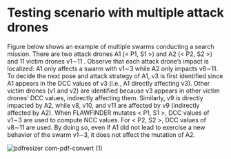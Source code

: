 # Testing scenario with multiple attack drones

Figure below shows an example of multiple swarms
conducting a search mission. There are two attack drones A1
(< P1, S1 >) and A2 (< P2, S2 >) and 11 victim drones
v1∼11 . Observe that each attack drone’s impact is localized:
A1 only affects a swarm with v1∼3 while A2 only impacts
v8∼11. To decide the next pose and attack strategy of A1,
v3 is first identified since A1 appears in the DCC values of
v3 (i.e., A1 directly affecting v3). Other victim drones (v1
and v2) are identified because v3 appears in other victim
drones’ DCC values, indirectly affecting them. Similarly, v9 is
directly impacted by A2, while v8, v10, and v11 are affected by
v9 (indirectly affected by A2). When FLAWFINDER mutates
< P1, S1 >, DCC values of v1∼3 are used to compute NCC
values. For < P2, S2 >, DCC values of v8∼11 are used. By
doing so, even if A1 did not lead to exercise a new behavior
of the swarm v1∼3, it does not affect the mutation of A2.

![pdfresizer com-pdf-convert (1)](https://user-images.githubusercontent.com/82484800/130152443-0ada2b94-c640-476c-9135-bfacb39060f1.png)

